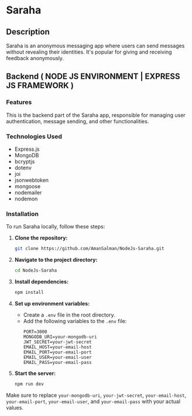 # Saraha

## Description
Saraha is an anonymous messaging app where users can send messages without revealing their identities. It's popular for giving and receiving feedback anonymously.

## Backend ( NODE JS ENVIRONMENT | EXPRESS JS FRAMEWORK )

### Features
This is the backend part of the Saraha app, responsible for managing user authentication, message sending, and other functionalities.

### Technologies Used
- Express.js
- MongoDB
- bcryptjs
- dotenv
- joi
- jsonwebtoken
- mongoose
- nodemailer
- nodemon

### Installation

To run Saraha locally, follow these steps:

1. **Clone the repository:**
    ```bash
    git clone https://github.com/AmanSalman/NodeJs-Saraha.git
    ```

2. **Navigate to the project directory:**
    ```bash
    cd NodeJs-Saraha
    ```

3. **Install dependencies:**
    ```bash
    npm install
    ```

4. **Set up environment variables:**
    - Create a `.env` file in the root directory.
    - Add the following variables to the `.env` file:
        ```plaintext
        PORT=3000
        MONGODB_URI=your-mongodb-uri
        JWT_SECRET=your-jwt-secret
        EMAIL_HOST=your-email-host
        EMAIL_PORT=your-email-port
        EMAIL_USER=your-email-user
        EMAIL_PASS=your-email-pass
        ```

5. **Start the server:**
    ```bash
    npm run dev
    ```

Make sure to replace `your-mongodb-uri`, `your-jwt-secret`, `your-email-host`, `your-email-port`, `your-email-user`, and `your-email-pass` with your actual values.
